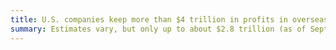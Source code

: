 ```yaml
---
title: U.S. companies keep more than $4 trillion in profits in overseas tax havens
summary: Estimates vary, but only up to about $2.8 trillion (as of September 2017)
---
```

